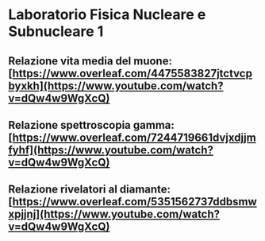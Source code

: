 # Laboratorio Fisica Nucleare e Subnucleare 1

## Relazione vita media del muone: [https://www.overleaf.com/4475583827jtctvcpbyxkh](https://www.youtube.com/watch?v=dQw4w9WgXcQ)

## Relazione spettroscopia gamma: [https://www.overleaf.com/7244719661dvjxdjjmfyhf](https://www.youtube.com/watch?v=dQw4w9WgXcQ)

## Relazione rivelatori al diamante: [https://www.overleaf.com/5351562737ddbsmwxpjjnj](https://www.youtube.com/watch?v=dQw4w9WgXcQ)